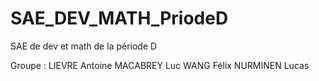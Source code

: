 # SAE_DEV_MATH_PriodeD
SAE de dev et math de la période D

Groupe :
LIEVRE Antoine 
MACABREY Luc
WANG Félix 
NURMINEN Lucas
